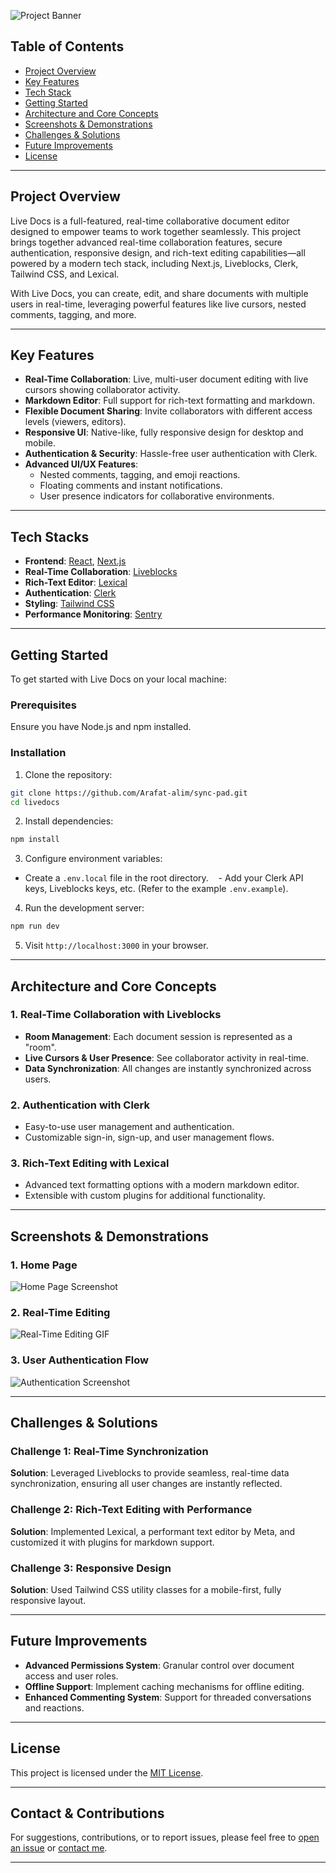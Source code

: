 ![Project Banner](https://res.cloudinary.com/cocoder/image/upload/v1731095119/Projects/SyncPad/www.sync-pad-pro.vercel.app_dnqsft.gif)

## Table of Contents

- [Project Overview](#project-overview)
- [Key Features](#key-features)
- [Tech Stack](#tech-stack)
- [Getting Started](#getting-started)
- [Architecture and Core Concepts](#architecture-and-core-concepts)
- [Screenshots & Demonstrations](#screenshots--demonstrations)
- [Challenges & Solutions](#challenges--solutions)
- [Future Improvements](#future-improvements)
- [License](#license)

---

## Project Overview

Live Docs is a full-featured, real-time collaborative document editor designed to empower teams to work together seamlessly. This project brings together advanced real-time collaboration features, secure authentication, responsive design, and rich-text editing capabilities—all powered by a modern tech stack, including Next.js, Liveblocks, Clerk, Tailwind CSS, and Lexical.

With Live Docs, you can create, edit, and share documents with multiple users in real-time, leveraging powerful features like live cursors, nested comments, tagging, and more.

---

## Key Features

- **Real-Time Collaboration**: Live, multi-user document editing with live cursors showing collaborator activity.
- **Markdown Editor**: Full support for rich-text formatting and markdown.
- **Flexible Document Sharing**: Invite collaborators with different access levels (viewers, editors).
- **Responsive UI**: Native-like, fully responsive design for desktop and mobile.
- **Authentication & Security**: Hassle-free user authentication with Clerk.
- **Advanced UI/UX Features**:
  - Nested comments, tagging, and emoji reactions.
  - Floating comments and instant notifications.
  - User presence indicators for collaborative environments.

---

## Tech Stacks

- **Frontend**: [React](https://reactjs.org/), [Next.js](https://nextjs.org/)
- **Real-Time Collaboration**: [Liveblocks](https://liveblocks.io/)
- **Rich-Text Editor**: [Lexical](https://lexical.dev/)
- **Authentication**: [Clerk](https://clerk.dev/)
- **Styling**: [Tailwind CSS](https://tailwindcss.com/)
- **Performance Monitoring**: [Sentry](https://sentry.io/)

---

## Getting Started

To get started with Live Docs on your local machine:

### Prerequisites

Ensure you have Node.js and npm installed.

### Installation

1. Clone the repository:

```bash
git clone https://github.com/Arafat-alim/sync-pad.git
cd livedocs
```

2. Install dependencies:

```bash
npm install
```

3. Configure environment variables:

- Create a `.env.local` file in the root directory.
     - Add your Clerk API keys, Liveblocks keys, etc. (Refer to the example `.env.example`).

4. Run the development server:

```bash
npm run dev
```

5. Visit `http://localhost:3000` in your browser.

---

## Architecture and Core Concepts

### 1. **Real-Time Collaboration with Liveblocks**

- **Room Management**: Each document session is represented as a "room".
- **Live Cursors & User Presence**: See collaborator activity in real-time.
- **Data Synchronization**: All changes are instantly synchronized across users.

### 2. **Authentication with Clerk**

- Easy-to-use user management and authentication.
- Customizable sign-in, sign-up, and user management flows.

### 3. **Rich-Text Editing with Lexical**

- Advanced text formatting options with a modern markdown editor.
- Extensible with custom plugins for additional functionality.

---

## Screenshots & Demonstrations

### 1. **Home Page**

![Home Page Screenshot](path/to/homepage-screenshot.png) <!-- Add a screenshot of your home page -->

### 2. **Real-Time Editing**

![Real-Time Editing GIF](path/to/editing-demo.gif) <!-- Add a GIF showing real-time editing and collaboration -->

### 3. **User Authentication Flow**

![Authentication Screenshot](path/to/authentication-screenshot.png) <!-- Screenshot of the sign-in/sign-up page -->

---

## Challenges & Solutions

### Challenge 1: Real-Time Synchronization

**Solution**: Leveraged Liveblocks to provide seamless, real-time data synchronization, ensuring all user changes are instantly reflected.

### Challenge 2: Rich-Text Editing with Performance

**Solution**: Implemented Lexical, a performant text editor by Meta, and customized it with plugins for markdown support.

### Challenge 3: Responsive Design

**Solution**: Used Tailwind CSS utility classes for a mobile-first, fully responsive layout.

---

## Future Improvements

- **Advanced Permissions System**: Granular control over document access and user roles.
- **Offline Support**: Implement caching mechanisms for offline editing.
- **Enhanced Commenting System**: Support for threaded conversations and reactions.

---

## License

This project is licensed under the [MIT License](LICENSE).

---

## Contact & Contributions

For suggestions, contributions, or to report issues, please feel free to [open an issue](https://github.com/Arafat-alim/sync-pad/issues) or [contact me](mailto:arafat.aman.alim@gmail.com).

---
